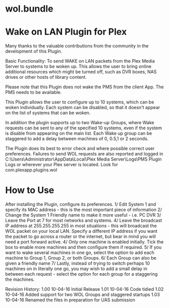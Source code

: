 wol.bundle
===========================
Wake on LAN Plugin for Plex
===========================

Many thanks to the valuable contributions from the community in the development of this Plugin.

Basic Functionality: To send WAKE on LAN packets from the Plex Media Server to systems to be woken up.
This allows the user to bring online additional resources which might be turned off, such as DVR boxes,
NAS drives or other hosts of library content.

Please note that this Plugin does not wake the PMS from the client App. The PMS needs to be available.

This Plugin allows the user to configure up to 10 systems, which can be woken individually. Each system can be disabled, so that it doesn't appear on the list of systems that can be woken.

In addition the plugin supports up to two Wake-up Groups, where Wake requests can be sent to any of the specified 10 systems, even if the system is disable from appearing on the main list. Each Wake up group can be staggered to add a delay between machines of 0, 0.5,1 or 2 seconds.

The Plugin does its best to error check and where possible correct user preferences. Failures to send WOL requests are also reported and logged in C:\Users\Administrator\AppData\Local\Plex Media Server\Logs\PMS Plugin Logs or wherever your Plex server is located. Look for com.plexapp.plugins.wol

How to Use
==========
After installing the Plugin, configure its preferences.
1/ Edit System 1 and specify its MAC address - this is the most important piece of information
2/ Change the System 1 Friendly name to make it more useful - i.e. PC DVR
3/ Leave the Port at 7 for most networks and systems.
4/ Leave the broadcast IP address at 255.255.255.255 in most situations - this will broadcast the WOL packet on your local LAN. Specify a different IP address if you want the packet to go across a router or the internet, but bear in mind you will need a port forward active.
4/ Only one machine is enabled initially. Tick the box to enable more machines and then configure them if required.
5/ If you want to wake several machines in one go, select the option to add each machine to Group 1, Group 2, or both Groups.
6/ Each Group can also be given a friendly name
7/ Lastly, instead of trying to switch perhaps 10 machines on in literally one go, you may wish to add a small delay in between each request - select the option for each group for a staggering the machines.

Revision History:
 1.00 10-04-16 Initial Release
 1.01 10-04-16 Code tidied
 1.02 10-04-16 Added support for two WOL Groups and staggered startups
 1.03 10-04-16 Renamed the files in preparation for UAS submission
 
